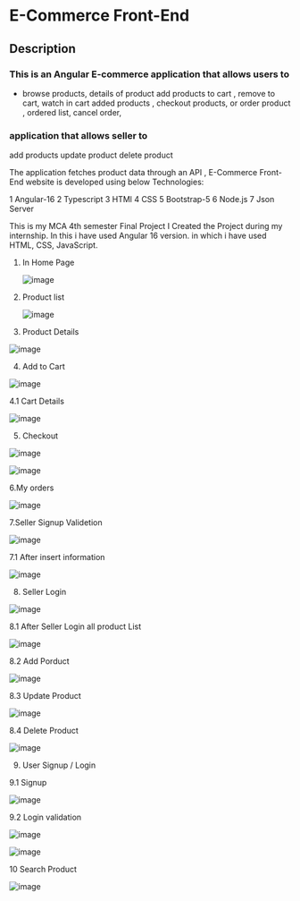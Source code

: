 # E-Commerce Front-End

## Description
### This is an Angular E-commerce application that allows users to
* browse products,
details of product
add products to cart , remove to cart, watch in cart added products ,
checkout products, or order product ,
ordered list, cancel order,

### application that allows seller to
add products
update product
delete product

The application fetches product data through an API , 
E-Commerce Front-End website is developed using below Technologies:

1 Angular-16
2 Typescript
3 HTMl
4 CSS
5 Bootstrap-5
6 Node.js
7 Json Server

This is my MCA 4th semester Final Project I Created the Project during my internship. In this i have used Angular 16 version. in which i have used HTML, CSS, JavaScript.  
1. In Home Page
 
   ![image](https://github.com/user-attachments/assets/78ac2fa6-0b8c-48ce-b988-65a3f3439439)

   

2. Product list
 
   ![image](https://github.com/user-attachments/assets/c0d65efb-0016-4ca4-b4fa-e6011449640c)


   
3. Product Details
 
![image](https://github.com/user-attachments/assets/f7182aac-28ac-4166-b382-95404db8740b)


   
4.  Add to Cart
  
![image](https://github.com/user-attachments/assets/656e55ac-d56a-4102-a6c1-8eb0841b6084)



4.1 Cart Details

![image](https://github.com/user-attachments/assets/c0fc38ce-feb3-4a7b-bcbf-5959c41c6121)



5. Checkout
 
![image](https://github.com/user-attachments/assets/dca1983d-4e90-44ab-93ef-5561d88907ad)


![image](https://github.com/user-attachments/assets/55b00fea-80b9-4093-997f-3ff8deee6fb0)



6.My orders 

![image](https://github.com/user-attachments/assets/754203d8-19b4-4292-b7cf-9d5e4b2437bd)



7.Seller Signup Validetion

![image](https://github.com/user-attachments/assets/f44150d6-582d-4b3e-844d-53ce12b0ab06)


7.1 After insert information

![image](https://github.com/user-attachments/assets/d239ef96-d678-4635-af3e-1a7321f4422b)



8. Seller Login

![image](https://github.com/user-attachments/assets/f42d60c3-ac2c-4ca3-b492-0f319331aa04)

8.1 After Seller Login all product List 

![image](https://github.com/user-attachments/assets/c813047c-974b-4308-ae1e-35014d368d6c)

8.2 Add Porduct

![image](https://github.com/user-attachments/assets/fcc54737-9228-4a75-bc6b-140eb70d7a82)

8.3 Update Product

![image](https://github.com/user-attachments/assets/48df5d88-6765-480a-b01c-ce3f5d0b3c7b)

8.4 Delete Product

![image](https://github.com/user-attachments/assets/fb2459b4-51dd-48ec-83af-ab4b4e680260)



9. User Signup / Login
 
 9.1 Signup
 
![image](https://github.com/user-attachments/assets/6f96257d-72fd-4daa-b412-3606c7c5832e)

9.2 Login validation

![image](https://github.com/user-attachments/assets/a961ebbd-bdce-4626-8120-05ee8a3c6b14)

![image](https://github.com/user-attachments/assets/3aacfe24-612b-4456-b3f5-bc762ce6393e)


10 Search Product 

![image](https://github.com/user-attachments/assets/8030d9c5-2406-4663-844e-c774a49fca07)





 





